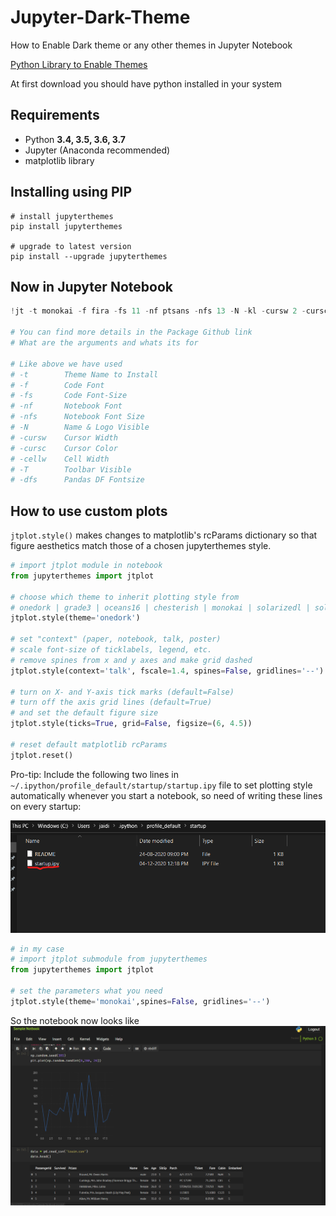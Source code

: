 # Jupyter-Dark-Theme
How to Enable Dark theme or any other themes in Jupyter Notebook

[Python Library to Enable Themes](https://github.com/dunovank/jupyter-themes)

At first download you should have python installed in your system

## Requirements
- Python **3.4, 3.5, 3.6, 3.7**
- Jupyter (Anaconda recommended)
- matplotlib library

## Installing using PIP

```
# install jupyterthemes
pip install jupyterthemes

# upgrade to latest version
pip install --upgrade jupyterthemes
```

## Now in Jupyter Notebook
```python
!jt -t monokai -f fira -fs 11 -nf ptsans -nfs 13 -N -kl -cursw 2 -cursc r -cellw 97% -T -dfs 10

# You can find more details in the Package Github link
# What are the arguments and whats its for

# Like above we have used
# -t        Theme Name to Install
# -f        Code Font
# -fs       Code Font-Size
# -nf       Notebook Font
# -nfs      Notebook Font Size
# -N        Name & Logo Visible
# -cursw    Cursor Width
# -cursc    Cursor Color
# -cellw    Cell Width
# -T        Toolbar Visible
# -dfs      Pandas DF Fontsize
```

## How to use custom plots

```jtplot.style()``` makes changes to matplotlib's rcParams dictionary so that figure aesthetics match those of a chosen jupyterthemes style.

```python
# import jtplot module in notebook
from jupyterthemes import jtplot

# choose which theme to inherit plotting style from
# onedork | grade3 | oceans16 | chesterish | monokai | solarizedl | solarizedd
jtplot.style(theme='onedork')

# set "context" (paper, notebook, talk, poster)
# scale font-size of ticklabels, legend, etc.
# remove spines from x and y axes and make grid dashed
jtplot.style(context='talk', fscale=1.4, spines=False, gridlines='--')

# turn on X- and Y-axis tick marks (default=False)
# turn off the axis grid lines (default=True)
# and set the default figure size
jtplot.style(ticks=True, grid=False, figsize=(6, 4.5))

# reset default matplotlib rcParams
jtplot.reset()
```

Pro-tip: Include the following two lines in ```~/.ipython/profile_default/startup/startup.ipy``` file to set plotting style automatically whenever you start a notebook, so need of writing these lines on every startup:

![File Directory in Windows](/Images/StartupFileLocation.png)

```python
# in my case 
# import jtplot submodule from jupyterthemes
from jupyterthemes import jtplot

# set the parameters what you need
jtplot.style(theme='monokai',spines=False, gridlines='--')
```

So the notebook now looks like
![File Directory in Windows](/Images/JupyterNotebook.png)